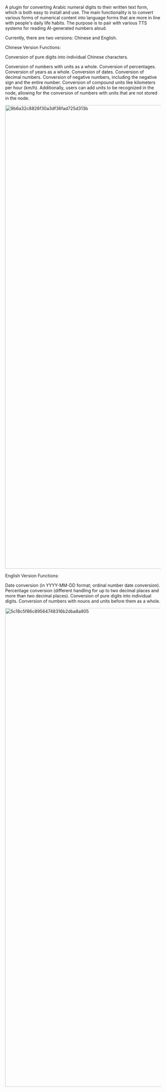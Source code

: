 A plugin for converting Arabic numeral digits to their written text form, which is both easy to install and use. The main functionality is to convert various forms of numerical content into language forms that are more in line with people's daily life habits. The purpose is to pair with various TTS systems for reading AI-generated numbers aloud.

Currently, there are two versions: Chinese and English.

Chinese Version Functions:

Conversion of pure digits into individual Chinese characters.

Conversion of numbers with units as a whole.
Conversion of percentages.
Conversion of years as a whole.
Conversion of dates.
Conversion of decimal numbers.
Conversion of negative numbers, including the negative sign and the entire number.
Conversion of compound units like kilometers per hour (km/h).
Additionally, users can add units to be recognized in the node, allowing for the conversion of numbers with units that are not stored in the node.

<img width="1497" alt="9b6a32c8826f30a3df36fad725d313b" src="https://github.com/user-attachments/assets/0de2bc00-977d-4506-9175-96603a209963" />


English Version Functions:

Date conversion (in YYYY-MM-DD format; ordinal number date conversion).
Percentage conversion (different handling for up to two decimal places and more than two decimal places).
Conversion of pure digits into individual digits.
Conversion of numbers with nouns and units before them as a whole.

<img width="1546" alt="5c18c5f86c89564748316b2dba8a905" src="https://github.com/user-attachments/assets/0cf5ccb8-9629-47c8-9735-263d84af3df5" />
